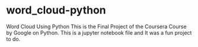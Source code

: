 # word_cloud-python
Word Cloud Using Python
This is the Final Project of the Coursera Course by Google on Python. This is a jupyter notebook file and  It was a fun project to do.
